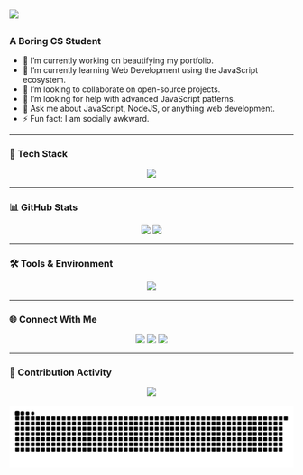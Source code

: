 <h1 align="left">
    <img src="https://readme-typing-svg.herokuapp.com/?font=Righteous&size=35&center=true&vCenter=true&width=500&height=70&duration=4000&lines=Hi+There!+👋;+I'm+acaxoxo!;" />
</h1>

<h3 align="left">A Boring CS Student</h3>

- 🔭 I’m currently working on beautifying my portfolio.  
- 🌱 I’m currently learning Web Development using the JavaScript ecosystem.  
- 👯 I’m looking to collaborate on open-source projects.  
- 🤔 I’m looking for help with advanced JavaScript patterns.  
- 💬 Ask me about JavaScript, NodeJS, or anything web development.  
- ⚡ Fun fact: I am socially awkward.  

---

### 🧠 Tech Stack
<p align="center">
  <img src="https://skillicons.dev/icons?i=js,react,nodejs,express,html,css,bootstrap,vscode,git,github,python" />
</p>

---

### 📊 GitHub Stats
<p align="center">
  <img src="https://github-readme-stats.vercel.app/api?username=acaxoxo&show_icons=true&theme=tokyonight&hide_border=false" height="160px"/>
  <img src="https://github-readme-stats.vercel.app/api/top-langs/?username=acaxoxo&layout=compact&theme=tokyonight&hide_border=false" height="160px"/>
</p>

---

### 🛠️ Tools & Environment
<p align="center">
  <img src="https://skillicons.dev/icons?i=windows,mysql,mongodb,postman,vite,npm" />
</p>

---

### 🌐 Connect With Me
<p align="center">
  <a href="mailto:nadacantika330@gmail.com"><img src="https://img.shields.io/badge/Gmail-D14836?style=for-the-badge&logo=gmail&logoColor=white"></a>
  <a href="https://www.linkedin.com/in/nada-asmarani-cantika-dewi/"><img src="https://img.shields.io/badge/LinkedIn-0077B5?style=for-the-badge&logo=linkedin&logoColor=white"></a>
  <a href="https://x.com/AsmaraniAca?t=SOiYBroRnJrEKlyUhmwsSA&s=09"><img src="https://img.shields.io/badge/Twitter-1DA1F2?style=for-the-badge&logo=twitter&logoColor=white"></a>
</p>

---

### 💫 Contribution Activity

<p align="center">
  <img src="https://github-readme-activity-graph.vercel.app/graph?username=acaxoxo&bg_color=000000&color=ff79c6&line=39ff14&point=ffffff&area=true&hide_border=true&area_color=39ff14&title_color=ff79c6&custom_title=🌸%20My%20Contribution%20Graph%20💚" />
</p>

<p align="center">
  <img src="https://github.com/acaxoxo/acaxoxo/blob/output/github-contribution-grid-snake-dark.svg" alt="snake animation" />
</p>
